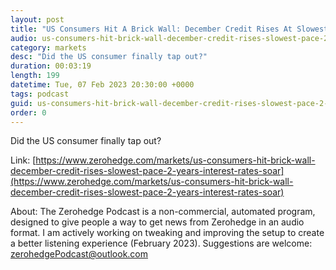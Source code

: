 ```yaml
---
layout: post
title: "US Consumers Hit A Brick Wall: December Credit Rises At Slowest Pace In 2 Years As Interest Rates Soar"
audio: us-consumers-hit-brick-wall-december-credit-rises-slowest-pace-2-years-interest-rates-soar-0
category: markets
desc: "Did the US consumer finally tap out?"
duration: 00:03:19
length: 199
datetime: Tue, 07 Feb 2023 20:30:00 +0000
tags: podcast
guid: us-consumers-hit-brick-wall-december-credit-rises-slowest-pace-2-years-interest-rates-soar-0
order: 0
---
```

Did the US consumer finally tap out?

Link: [https://www.zerohedge.com/markets/us-consumers-hit-brick-wall-december-credit-rises-slowest-pace-2-years-interest-rates-soar](https://www.zerohedge.com/markets/us-consumers-hit-brick-wall-december-credit-rises-slowest-pace-2-years-interest-rates-soar)

About: The Zerohedge Podcast is a non-commercial, automated program, designed to give people a way to get news from Zerohedge in an audio format.  I am actively working on tweaking and improving the setup to create a better listening experience (February 2023).  Suggestions are welcome: [zerohedgePodcast@outlook.com](mailto:zerohedgePodcast@outlook.com)
